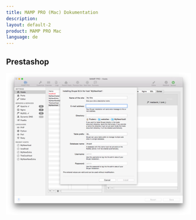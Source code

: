```yaml
---
title: MAMP PRO (Mac) Dokumentation
description: 
layout: default-2
product: MAMP PRO Mac
language: de
---
```


## Prestashop

![MAMP](PrestaShop.png)
